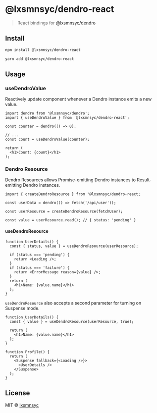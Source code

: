 # @lxsmnsyc/dendro-react

> React bindings for [@lxsmnsyc/dendro](https://github.com/lxsmnsyc/dendro/tree/master/packages/dendro)

## Install

```bash
npm install @lxsmnsyc/dendro-react
```
```bash
yarn add @lxsmnsyc/dendro-react
```

## Usage

### useDendroValue

Reactively update component whenever a Dendro instance emits a new value.

```tsx
import dendro from '@lxsmnsyc/dendro';
import { useDendroValue } from '@lxsmnsyc/dendro-react';

const counter = dendro(() => 0);

// ...
const count = useDendroValue(counter);

return (
  <h1>Count: {count}</h1>
);
```

### Dendro Resource

Dendro Resources allows Promise-emitting Dendro instances to Result-emitting Dendro instances.

```tsx
import { createDendroResource } from '@lxsmnsyc/dendro-react;

const userData = dendro(() => fetch('/api/user'));

const userResource = createDendroResource(fetchUser);

const value = userResource.read(); // { status: 'pending' }
```

#### useDendroResource

```tsx
function UserDetails() {
  const { status, value } = useDendroResource(userResource);

  if (status === 'pending') {
    return <Loading />;
  }
  if (status === 'failure') {
    return <ErrorMessage reason={value} />;
  }
  return (
    <h1>Name: {value.name}</h1>
  );
}
```

`useDendroResource` also accepts a second parameter for turning on Suspense mode.

```tsx
function UserDetails() {
  const { value } = useDendroResource(userResource, true);

  return (
    <h1>Name: {value.name}</h1>
  );
}

function Profile() {
  return (
    <Suspense fallback={<Loading />}>
      <UserDetails />
    </Suspense>
  );
}
```

## License

MIT © [lxsmnsyc](https://github.com/lxsmnsyc)
